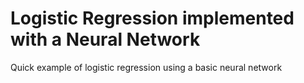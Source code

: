 # Logistic Regression implemented with a Neural Network
Quick example of logistic regression using a basic neural network
